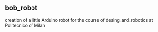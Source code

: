 ## bob_robot
creation of a little Arduino robot for the course of desing_and_robotics at Politecnico of Milan
